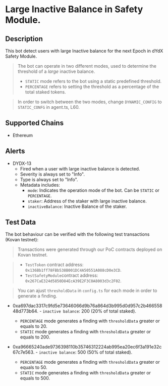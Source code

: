 # Large Inactive Balance in Safety Module.

## Description

This bot detect users with large Inactive balance for the next Epoch in dYdX Safety Module.

> The bot can operate in two different modes, used to determine the threshold of a _large_ inactive balance.
>
> - `STATIC` mode refers to the bot using a static predefined threshold.
> - `PERCENTAGE` refers to setting the threshold as a percentage of the total staked tokens.

> In order to switch between the two modes, change `DYNAMIC_CONFIG` to `STATIC_CONFG` in agent.ts, L60.

## Supported Chains

- Ethereum

## Alerts

- DYDX-13
  - Fired when a user with large inactive balance is detected.
  - Severity is always set to "Info".
  - Type is always set to "Info".
  - Metadata includes:
    - `mode`: Indicates the operation mode of the bot. Can be `STATIC` or `PERCENTAGE`.
    - `staker`: Address of the staker with large inactive balance.
    - `inactiveBalance`: Inactive Balance of the staker.

## Test Data

The bot behaviour can be verified with the following test transactions (Kovan testnet):
> Transactions were generated through our PoC contracts deployed on Kovan testnet.

> - `TestToken` contract address: `0x136Bb1ff78FBb538B001DC4A50551A088cD0e3CD`.
> - `TestSafetyModule`contract address: `0x267CaE324d5850D84EcA39E2F3C0A8003d3c2F02`.


> You can ajust `thresholdData` in `config.ts` for each mode in order to generate a finding.

- 0xa697dac3317c9fd5e73646066d9b76a864d3b995d0d957c2b46655848d773b64. - `inactive balance`: 200 (20% of total staked). 
  - `PERCENTAGE` mode generates a finding with `thresholdData` greater or equals to 20. 
  - `STATIC` mode generates a finding with `thresholdData`  greater or equals to 200.

- 0xa96665240ade9736398110b35746312224ab995ea20ec6f3a191e32c67c7e563. - `inactive balance`: 500 (50% of total staked).
  - `PERCENTAGE` mode generates a finding with `thresholdData` greater or equals to 50. 
  - `STATIC` mode generates a finding with `thresholdData`  greater or equals to 500.
